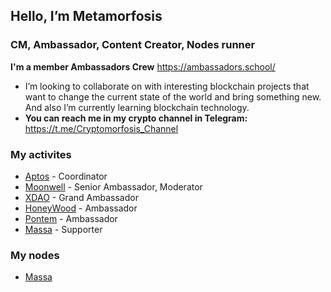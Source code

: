 ## Hello, I’m Metamorfosis
### CM, Ambassador, Content Creator, Nodes runner
**I'm a member Ambassadors Crew** https://ambassadors.school/
+ I’m looking to collaborate on with interesting blockchain projects that want to change the current state of the world and bring something new. And also I’m currently learning blockchain technology.
+ **You can reach me in my crypto channel in Telegram:** https://t.me/Cryptomorfosis_Channel

### My activites
+ [Aptos](https://aptoslabs.com/) - Coordinator
+ [Moonwell](https://moonwell.fi/) - Senior Ambassador, Moderator
+ [XDAO](https://www.xdao.app/) - Grand Ambassador
+ [HoneyWood](https://honeywood.io/) - Ambassador
+ [Pontem](https://pontem.network/) - Ambassador
+ [Massa](https://massa.net/) - Supporter

### My nodes
+ [Massa](https://massa.net/)
